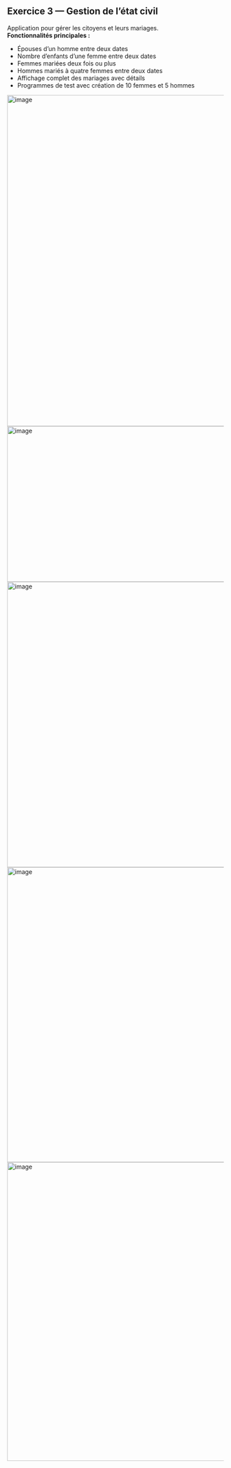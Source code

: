 ## Exercice 3 — Gestion de l’état civil
Application pour gérer les citoyens et leurs mariages.  
**Fonctionnalités principales :**
- Épouses d’un homme entre deux dates
- Nombre d’enfants d’une femme entre deux dates
- Femmes mariées deux fois ou plus
- Hommes mariés à quatre femmes entre deux dates
- Affichage complet des mariages avec détails
- Programmes de test avec création de 10 femmes et 5 hommes
<img width="1366" height="768" alt="image" src="https://github.com/user-attachments/assets/de90a468-cd73-40df-9c3c-bb9c152c663a" />
<img width="1366" height="361" alt="image" src="https://github.com/user-attachments/assets/a1d0eeff-fc6e-4575-8faa-fd6f87f898ee" />
<img width="1365" height="662" alt="image" src="https://github.com/user-attachments/assets/50b77809-c794-4403-a3da-28eef5f8f4ff" />
<img width="1366" height="684" alt="image" src="https://github.com/user-attachments/assets/426672e1-2456-444e-a0b1-61e1e7d84824" />
<img width="1366" height="693" alt="image" src="https://github.com/user-attachments/assets/aa04e62e-4d29-4671-be2b-86e3f0438cb8" />
